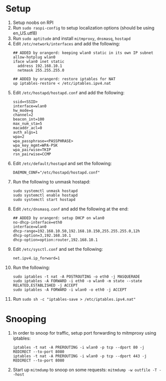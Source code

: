 # Setup

1. Setup noobs on RPI
1. Run `sudo raspi-config` to setup localization options (should be using en_US.utf8)
1. Run `sudo aptitude` and install `mitmproxy`, `dnsmasq`, `hostapd`
1. Edit `/etc/network/interfaces` and add the following:
   ```
   ## ADDED by orangerd: keeping wlan0 static in its own IP subnet
   allow-hotplug wlan0
   iface wlan0 inet static
     address 192.168.10.1
     netmask 255.255.255.0

   ## ADDED by orangerd: restore iptables for NAT
   up iptables-restore < /etc/iptables.ipv4.nat
   ```
1. Edit `/etc/hostapd/hostapd.conf` and add the following:
   ```
   ssid=<SSID>
   interface=wlan0
   hw_mode=g
   channel=2
   beacon_int=100
   max_num_sta=5
   macaddr_acl=0
   auth_algs=1
   wpa=2
   wpa_passphrase=<PASSPHRASE>
   wpa_key_mgmt=WPA-PSK
   wpa_pairwise=TKIP
   rsn_pairwise=CCMP
   ```
1. Edit `/etc/default/hostapd` and set the following:
   ```
   DAEMON_CONF="/etc/hostapd/hostapd.conf"
   ```
1. Run the following to unmask hostapd:
   ```
   sudo systemctl unmask hostapd
   sudo systemctl enable hostapd
   sudo systemctl start hostapd
   ```
1. Edit `/etc/dnsmasq.conf` and add the following at the end:
   ```
   ## ADDED by orangerd: setup DHCP on wlan0
   no-dhcp-interface=eth0
   interface=wlan0
   dhcp-range=192.168.10.50,192.168.10.150,255.255.255.0,12h
   dhcp-option=3,192.168.10.1
   dhcp-option=option:router,192.168.10.1
   ```
1. Edit `/etc/sysctl.conf` and set the following:
   ```
   net.ipv4.ip_forward=1
   ```
1. Run the following:
   ```
   sudo iptables -t nat -A POSTROUTING -o eth0 -j MASQUERADE  
   sudo iptables -A FORWARD -i eth0 -o wlan0 -m state --state RELATED,ESTABLISHED -j ACCEPT  
   sudo iptables -A FORWARD -i wlan0 -o eth0 -j ACCEPT  
   ```
1. Run `sudo sh -c "iptables-save > /etc/iptables.ipv4.nat"`

# Snooping

1. In order to snoop for traffic, setup port forwarding to mitmproxy using iptables:
   ```
   iptables -t nat -A PREROUTING -i wlan0 -p tcp --dport 80 -j REDIRECT --to-port 8080
   iptables -t nat -A PREROUTING -i wlan0 -p tcp --dport 443 -j REDIRECT --to-port 8080
   ```
1. Start up `mitmdump` to snoop on some requests: `mitmdump -w outfile -T --host`
